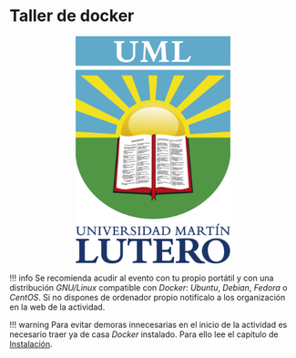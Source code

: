 # Taller de docker

<div align="center">
    <img width="272" src="./images/logo.png" alt="Aula Software Libre de la UCO">
</div>

!!! info
    Se recomienda acudir al evento con tu propio portátil y con una distribución _GNU/Linux_ compatible con _Docker_: _Ubuntu_, _Debian_, _Fedora_ o _CentOS_. Si no dispones de ordenador propio notifícalo a los organización en la web de la actividad.

!!! warning
    Para evitar demoras innecesarias en el inicio de la actividad es necesario traer ya de casa _Docker_ instalado. Para ello lee el capítulo de [Instalación](./installation).
